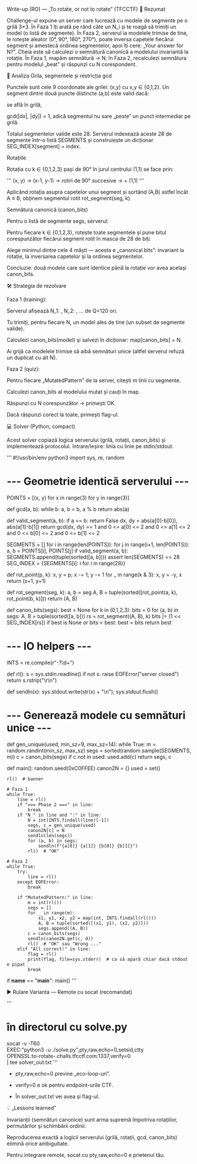 Write-up (RO) — „To rotate, or not to rotate” (TFCCTF)
🧩 Rezumat

Challenge-ul expune un server care lucrează cu modele de segmente pe o grilă 3×3. În Faza 1 îți arată pe rând câte un N_i și te roagă să trimiți un model (o listă de segmente). În Faza 2, serverul ia modelele trimise de tine, le rotește aleator (0°, 90°, 180°, 270°), poate inversa capetele fiecărui segment și amestecă ordinea segmentelor, apoi îți cere: „Your answer for N?”.
Cheia este să calculezi o semnătură canonică a modelului invariantă la rotație. În Faza 1, mapăm semnătură → N; în Faza 2, recalculezi semnătura pentru modelul „beat” și răspunzi cu N corespondent.

🔎 Analiza
Grila, segmentele și restricția gcd

Punctele sunt cele 9 coordonate ale grilei: (x,y) cu x,y ∈ {0,1,2}. Un segment dintre două puncte distincte (a,b) este valid dacă:

se află în grilă,

gcd(|dx|, |dy|) = 1, adică segmentul nu sare „peste” un punct intermediar pe grilă.

Totalul segmentelor valide este 28. Serverul indexează aceste 28 de segmente într-o listă SEGMENTS și construiește un dicționar SEG_INDEX[segment] = index.

Rotațiile

Rotația cu k ∈ {0,1,2,3} pași de 90° în jurul centrului (1,1) se face prin:

'''
(x, y) -> (x-1, y-1) -> rotiri de 90° succesive -> + (1,1)
'''

Aplicând rotația asupra capetelor unui segment și sortând (A,B) astfel încât A ≤ B, obținem segmentul rotit rot_segment(seg, k).

Semnătura canonică (canon_bits)

Pentru o listă de segmente segs, serverul:

Pentru fiecare k ∈ {0,1,2,3}, rotește toate segmentele și pune bitul corespunzător fiecărui segment rotit în masca de 28 de biți.

Alege minimul dintre cele 4 măști — acesta e „canonical bits”: invariant la rotație, la inversarea capetelor și la ordinea segmentelor.

Concluzie: două modele care sunt identice până la rotație vor avea același canon_bits.


🛠️ Strategia de rezolvare

Faza 1 (training):

Serverul afișează N_1: <N>, N_2: <N>, … de Q=120 ori.

Tu trimiți, pentru fiecare N, un model ales de tine (un subset de segmente valide).

Calculezi canon_bits(model) și salvezi în dicționar: map[canon_bits] = N.

Ai grijă ca modelele trimise să aibă semnături unice (altfel serverul refuză un duplicat cu alt N).

Faza 2 (quiz):

Pentru fiecare „MutatedPattern” de la server, citești m linii cu segmente.

Calculezi canon_bits al modelului mutat și cauți în map.

Răspunzi cu N corespunzător → primești OK.

Dacă răspunzi corect la toate, primești flag-ul.

💻 Solver (Python, compact)

Acest solver copiază logica serverului (grilă, rotații, canon_bits) și implementează protocolul.
Intrare/Ieșire: linia cu linie pe stdin/stdout.

'''
#!/usr/bin/env python3
import sys, re, random

# --- Geometrie identică serverului ---
POINTS = [(x, y) for x in range(3) for y in range(3)]

def gcd(a, b):
    while b:
        a, b = b, a % b
    return abs(a)

def valid_segment(a, b):
    if a == b: return False
    dx, dy = abs(a[0]-b[0]), abs(a[1]-b[1])
    return gcd(dx, dy) == 1 and 0 <= a[0] <= 2 and 0 <= a[1] <= 2 and 0 <= b[0] <= 2 and 0 <= b[1] <= 2

SEGMENTS = []
for i in range(len(POINTS)):
    for j in range(i+1, len(POINTS)):
        a, b = POINTS[i], POINTS[j]
        if valid_segment(a, b):
            SEGMENTS.append(tuple(sorted([a, b])))
assert len(SEGMENTS) == 28
SEG_INDEX = {SEGMENTS[i]: i for i in range(28)}

def rot_point(p, k):
    x, y = p; x -= 1; y -= 1
    for _ in range(k & 3):
        x, y = -y, x
    return (x+1, y+1)

def rot_segment(seg, k):
    a, b = seg
    A, B = tuple(sorted([rot_point(a, k), rot_point(b, k)]))
    return (A, B)

def canon_bits(segs):
    best = None
    for k in (0,1,2,3):
        bits = 0
        for (a, b) in segs:
            A, B = tuple(sorted([a, b]))
            rs = rot_segment((A, B), k)
            bits |= (1 << SEG_INDEX[rs])
        if best is None or bits < best:
            best = bits
    return best

# --- IO helpers ---
INTS = re.compile(r"-?\d+")

def rl():
    s = sys.stdin.readline()
    if not s: raise EOFError("server closed")
    return s.rstrip("\r\n")

def sendln(x):
    sys.stdout.write(str(x) + "\n"); sys.stdout.flush()

# --- Generează modele cu semnături unice ---
def gen_unique(used, min_sz=9, max_sz=14):
    while True:
        m = random.randint(min_sz, max_sz)
        segs = sorted(random.sample(SEGMENTS, m))
        c = canon_bits(segs)
        if c not in used:
            used.add(c)
            return segs, c

def main():
    random.seed(0xC0FFEE)
    canon2N = {}
    used = set()

    rl()  # banner

    # Faza 1
    while True:
        line = rl()
        if "=== Phase 2 ===" in line:
            break
        if "N_" in line and ":" in line:
            N = int(INTS.findall(line)[-1])
            segs, c = gen_unique(used)
            canon2N[c] = N
            sendln(len(segs))
            for (a, b) in segs:
                sendln(f"{a[0]} {a[1]} {b[0]} {b[1]}")
            rl()  # "OK"

    # Faza 2
    while True:
        try:
            line = rl()
        except EOFError:
            break

        if "MutatedPattern:" in line:
            m = int(rl())
            segs = []
            for _ in range(m):
                x1, y1, x2, y2 = map(int, INTS.findall(rl()))
                A, B = tuple(sorted([(x1, y1), (x2, y2)]))
                segs.append((A, B))
            c = canon_bits(segs)
            sendln(canon2N.get(c, 0))
            rl()  # "OK" sau "Wrong ..."
        elif "All correct!" in line:
            flag = rl()
            print(flag, file=sys.stderr)  # ca să apară chiar dacă stdout e pipat
            break

if __name__ == "__main__":
    main()
'''

▶️ Rulare
Varianta — Remote cu socat (recomandat)

'''
# în directorul cu solve.py
socat -v -T60 \
  EXEC:"python3 -u ./solve.py",pty,raw,echo=0,setsid,ctty \
  OPENSSL:to-rotate-<HASH>.challs.tfcctf.com:1337,verify=0 \
| tee solver_out.txt
'''

- pty,raw,echo=0 previne „eco-loop-uri”.

- verify=0 e ok pentru endpoint-urile CTF.

- În solver_out.txt vei avea și flag-ul.

💡 „Lessons learned”

Invarianții (semnături canonice) sunt arma supremă împotriva rotațiilor, permutărilor și schimbării ordinii.

Reproducerea exactă a logicii serverului (grilă, rotații, gcd, canon_bits) elimină orice ambiguitate.

Pentru integrare remote, socat cu pty,raw,echo=0 e prietenul tău.
